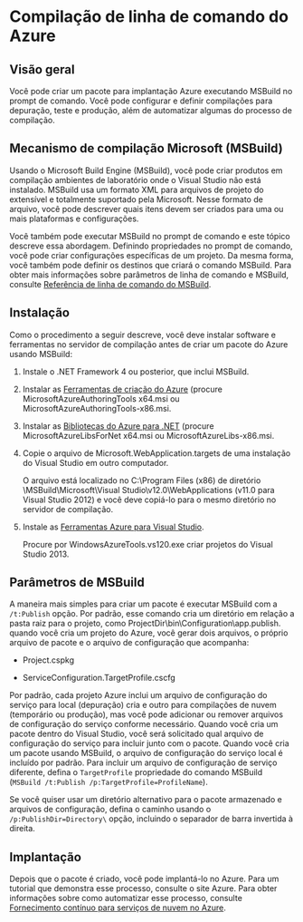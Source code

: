 <properties
   pageTitle="Compilação de linha de comando para o Azure | Microsoft Azure"
   description="Compilação de linha de comando do Azure"
   services="visual-studio-online"
   documentationCenter="na"
   authors="TomArcher"
   manager="douge"
   editor="" />
<tags
   ms.service="multiple"
   ms.devlang="multiple"
   ms.topic="article"
   ms.tgt_pltfrm="na"
   ms.workload="na"
   ms.date="08/15/2016"
   ms.author="tarcher" />

# <a name="command-line-build-for-azure"></a>Compilação de linha de comando do Azure

## <a name="overview"></a>Visão geral

Você pode criar um pacote para implantação Azure executando MSBuild no prompt de comando. Você pode configurar e definir compilações para depuração, teste e produção, além de automatizar algumas do processo de compilação.


## <a name="microsoft-build-engine-msbuild"></a>Mecanismo de compilação Microsoft (MSBuild)

Usando o Microsoft Build Engine (MSBuild), você pode criar produtos em compilação ambientes de laboratório onde o Visual Studio não está instalado. MSBuild usa um formato XML para arquivos de projeto do extensível e totalmente suportado pela Microsoft. Nesse formato de arquivo, você pode descrever quais itens devem ser criados para uma ou mais plataformas e configurações.

Você também pode executar MSBuild no prompt de comando e este tópico descreve essa abordagem. Definindo propriedades no prompt de comando, você pode criar configurações específicas de um projeto. Da mesma forma, você também pode definir os destinos que criará o comando MSBuild. Para obter mais informações sobre parâmetros de linha de comando e MSBuild, consulte [Referência de linha de comando do MSBuild](https://msdn.microsoft.com/library/ms164311.aspx).

## <a name="installation"></a>Instalação

Como o procedimento a seguir descreve, você deve instalar software e ferramentas no servidor de compilação antes de criar um pacote do Azure usando MSBuild:

1. Instale o .NET Framework 4 ou posterior, que inclui MSBuild.

1. Instalar as [Ferramentas de criação do Azure](http://go.microsoft.com/fwlink/?LinkId=394615) (procure MicrosoftAzureAuthoringTools x64.msi ou MicrosoftAzureAuthoringTools-x86.msi.

1. Instalar as [Bibliotecas do Azure para .NET](http://go.microsoft.com/fwlink/?LinkId=394616) (procure MicrosoftAzureLibsForNet x64.msi ou MicrosoftAzureLibs-x86.msi.

1. Copie o arquivo de Microsoft.WebApplication.targets de uma instalação do Visual Studio em outro computador.

    O arquivo está localizado no C:\Program Files (x86) de diretório \MSBuild\Microsoft\Visual Studio\v12.0\WebApplications (v11.0 para Visual Studio 2012) e você deve copiá-lo para o mesmo diretório no servidor de compilação.

1. Instale as [Ferramentas Azure para Visual Studio](http://go.microsoft.com/fwlink/?LinkId=394616).

    Procure por WindowsAzureTools.vs120.exe criar projetos do Visual Studio 2013.

## <a name="msbuild-parameters"></a>Parâmetros de MSBuild

A maneira mais simples para criar um pacote é executar MSBuild com a `/t:Publish` opção. Por padrão, esse comando cria um diretório em relação a pasta raiz para o projeto, como ProjectDir\bin\Configuration\app.publish\. quando você cria um projeto do Azure, você gerar dois arquivos, o próprio arquivo de pacote e o arquivo de configuração que acompanha:

- Project.cspkg

- ServiceConfiguration.TargetProfile.cscfg

Por padrão, cada projeto Azure inclui um arquivo de configuração do serviço para local (depuração) cria e outro para compilações de nuvem (temporário ou produção), mas você pode adicionar ou remover arquivos de configuração do serviço conforme necessário. Quando você cria um pacote dentro do Visual Studio, você será solicitado qual arquivo de configuração do serviço para incluir junto com o pacote. Quando você cria um pacote usando MSBuild, o arquivo de configuração do serviço local é incluído por padrão. Para incluir um arquivo de configuração de serviço diferente, defina o `TargetProfile` propriedade do comando MSBuild (`MSBuild /t:Publish /p:TargetProfile=ProfileName`).

Se você quiser usar um diretório alternativo para o pacote armazenado e arquivos de configuração, defina o caminho usando o `/p:PublishDir=Directory\` opção, incluindo o separador de barra invertida à direita.

## <a name="deployment"></a>Implantação

Depois que o pacote é criado, você pode implantá-lo no Azure. Para um tutorial que demonstra esse processo, consulte o site Azure. Para obter informações sobre como automatizar esse processo, consulte [Fornecimento contínuo para serviços de nuvem no Azure](./cloud-services/cloud-services-dotnet-continuous-delivery.md).
